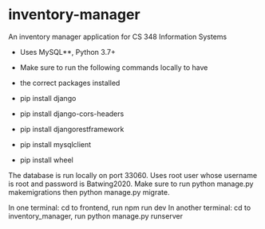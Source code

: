 # inventory-manager
An inventory manager application for CS 348 Information Systems 

- Uses MySQL**, Python 3.7+

- Make sure to run the following commands locally to have
- the correct packages installed

- pip install django
- pip install django-cors-headers
- pip install djangorestframework
- pip install mysqlclient
- pip install wheel

The database is run locally on port 33060. Uses root user whose
username is root and password is Batwing2020. Make sure to run
python manage.py makemigrations then python manage.py migrate.


In one terminal: cd to frontend, run npm run dev
In another terminal: cd to inventory_manager, run python manage.py runserver